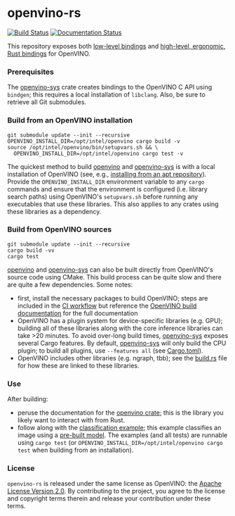 # openvino-rs

[![Build Status](https://github.com/abrown/openvino-rs/workflows/Rust/badge.svg)][ci]
[![Documentation Status](https://docs.rs/openvino-rs/badge.svg)][docs]

This repository exposes both [low-level bindings][openvino-sys] and [high-level, ergonomic, Rust bindings][openvino] for 
OpenVINO.

[openvino-sys]: crates/openvino-sys
[openvino]: crates/openvino
[upstream]: crates/openvino-sys/upstream
[docs]: https://docs.rs/openvino-rs
[ci]: https://github.com/abrown/openvino-rs/actions?query=workflow%3ARust


### Prerequisites

The [openvino-sys] crate creates bindings to the OpenVINO C API using `bindgen`; this requires a local installation of
`libclang`. Also, be sure to retrieve all Git submodules.



### Build from an OpenVINO installation

```shell script
git submodule update --init --recursive
OPENVINO_INSTALL_DIR=/opt/intel/openvino cargo build -v
source /opt/intel/openvino/bin/setupvars.sh && \
  OPENVINO_INSTALL_DIR=/opt/intel/openvino cargo test -v
```

The quickest method to build [openvino] and [openvino-sys] is with a local installation of OpenVINO (see, e.g., 
[installing from an apt repository][install-apt]). Provide the `OPENVINO_INSTALL_DIR` environment variable to any 
`cargo` commands and ensure that the environment is configured (i.e. library search paths) using OpenVINO's 
`setupvars.sh` before running any executables that use these libraries. This also applies to any crates using these 
libraries as a dependency.

[install-apt]: https://docs.openvinotoolkit.org/latest/openvino_docs_install_guides_installing_openvino_apt.html



### Build from OpenVINO sources

```shell script
git submodule update --init --recursive
cargo build -vv
cargo test
```

[openvino] and [openvino-sys] can also be built directly from OpenVINO's source code using CMake. This build process
can be quite slow and there are quite a few dependencies. Some notes:
 - first, install the necessary packages to build OpenVINO; steps are included in the [CI workflow](.github/workflows)
   but reference the [OpenVINO build documentation](https://github.com/openvinotoolkit/openvino/blob/master/build-instruction.md)
   for the full documentation
 - OpenVINO has a plugin system for device-specific libraries (e.g. GPU); building all of these libraries along with the
   core inference libraries can take >20 minutes. To avoid over-long build times, [openvino-sys] exposes several
   Cargo features. By default, [openvino-sys] will only build the CPU plugin; to build all plugins, use 
   `--features all` (see [Cargo.toml](crates/openvino-sys/Cargo.toml)).
 - OpenVINO includes other libraries (e.g. ngraph, tbb); see the [build.rs](crates/openvino-sys/build.rs) file for how
   these are linked to these libraries.



### Use

After building:
  - peruse the documentation for the [openvino crate][docs]; this is the library you likely want to interact with from
  Rust.
  - follow along with the [classification example](crates/openvino/tests/classify.rs); this example classifies an image 
  using a [pre-built model](crates/openvino/tests/fixture). The examples (and all tests) are runnable using `cargo test`
  (or `OPENVINO_INSTALL_DIR=/opt/intel/openvino cargo test` when building from an installation).



### License

`openvino-rs` is released under the same license as OpenVINO: the [Apache License Version 2.0][license]. By 
contributing to the project, you agree to the license and copyright terms therein and release your contribution under
these terms.

[license]: LICENSE
